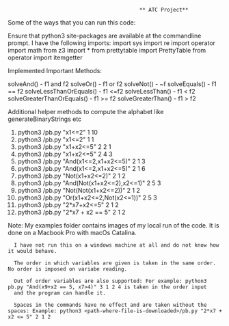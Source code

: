                                                ** ATC Project** 

Some of the ways that you can run this code:

Ensure that python3 site-packages are available at the commandline prompt. I have the following imports:
import sys
import re
import operator
import math
from z3 import *
from prettytable import PrettyTable
from operator import itemgetter

Implemented Important Methods:

solveAnd() - f1 and f2 
solveOr() - f1 or f2
solveNot() - ~f
solveEquals() - f1 == f2
solveLessThanOrEquals() - f1 <=f2
solveLessThan() - f1 < f2
solveGreaterThanOrEquals() - f1 >= f2
solveGreaterThan() - f1 > f2

Additional helper methods to compute the alphabet like generateBinaryStrings etc

1. python3 <path-where-file-is-downloaded>/pb.py "x1<=2" 1 10
2. python3 <path-where-file-is-downloaded>/pb.py "x1<=2" 1 1
3. python3 <path-where-file-is-downloaded>/pb.py "x1+x2<=5" 2 2 1
4. python3 <path-where-file-is-downloaded>/pb.py "x1+x2<=5" 2 4 3
5. python3 <path-where-file-is-downloaded>/pb.py "And(x1<=2,x1+x2<=5)" 2 1 3
6. python3 <path-where-file-is-downloaded>/pb.py "And(x1<=2,x1+x2<=5)" 2 1 6
7. python3 <path-where-file-is-downloaded>/pb.py "Not(x1+x2<=2)" 2 1 2
8. python3 <path-where-file-is-downloaded>/pb.py "And(Not(x1+x2<=2),x2<=1)" 2 5 3
9. python3 <path-where-file-is-downloaded>/pb.py "Not(Not(x1+x2<=2))" 2 1 2
10. python3 <path-where-file-is-downloaded>/pb.py "Or(x1+x2<=2,Not(x2<=1))" 2 5 3
11. python3 <path-where-file-is-downloaded>/pb.py "2*x7+x2<=5" 2 1 2
12. python3 <path-where-file-is-downloaded>/pb.py "2*x7 + x2 == 5" 2 1 2

Note: My examples folder contains images of my local run of the code. It is done on a Macbook Pro with macOs Catalina. 
  
      I have not run this on a windows machine at all and do not know how it would behave.
     
      The order in which variables are given is taken in the same order. No order is imposed on variabe reading.
  
      Out of order variables are also supported: For example: python3 pb.py "And(x9+x2 == 5, x7>4)" 3 1 2 4 is taken in the order input 
      and the program can handle it.
   
      Spaces in the commands have no effect and are taken without the spaces: Example: python3 <path-where-file-is-downloaded>/pb.py "2*x7 + x2 <= 5" 2 1 2
 
